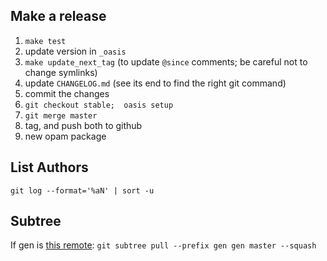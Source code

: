 
## Make a release

1. `make test`
2. update version in `_oasis`
3. `make update_next_tag` (to update `@since` comments; be careful not to change symlinks)
4. update `CHANGELOG.md` (see its end to find the right git command)
5. commit the changes
6. `git checkout stable;  oasis setup`
7. `git merge master`
8. tag, and push both to github
9. new opam package

## List Authors

`git log --format='%aN' | sort -u`

## Subtree

If gen is [this remote](https://github.com/c-cube/gen.git):
`git subtree pull --prefix gen gen master --squash`
